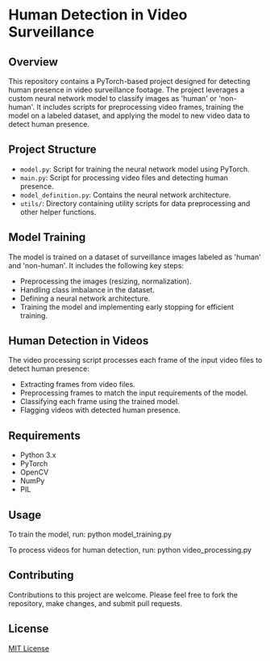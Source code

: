 # Human Detection in Video Surveillance

## Overview
This repository contains a PyTorch-based project designed for detecting human presence in video surveillance footage. The project leverages a custom neural network model to classify images as 'human' or 'non-human'. It includes scripts for preprocessing video frames, training the model on a labeled dataset, and applying the model to new video data to detect human presence.

## Project Structure
- `model.py`: Script for training the neural network model using PyTorch.
- `main.py`: Script for processing video files and detecting human presence.
- `model_definition.py`: Contains the neural network architecture.
- `utils/`: Directory containing utility scripts for data preprocessing and other helper functions.


## Model Training
The model is trained on a dataset of surveillance images labeled as 'human' and 'non-human'. It includes the following key steps:
- Preprocessing the images (resizing, normalization).
- Handling class imbalance in the dataset.
- Defining a neural network architecture.
- Training the model and implementing early stopping for efficient training.

## Human Detection in Videos
The video processing script processes each frame of the input video files to detect human presence:
- Extracting frames from video files.
- Preprocessing frames to match the input requirements of the model.
- Classifying each frame using the trained model.
- Flagging videos with detected human presence.

## Requirements
- Python 3.x
- PyTorch
- OpenCV
- NumPy
- PIL

## Usage
To train the model, run:
python model_training.py

To process videos for human detection, run:
python video_processing.py


## Contributing
Contributions to this project are welcome. Please feel free to fork the repository, make changes, and submit pull requests.

## License
[MIT License](LICENSE)
